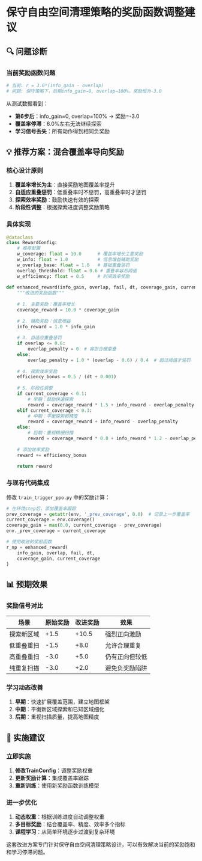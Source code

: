 # 保守自由空间清理策略的奖励函数调整建议

## 🔍 问题诊断

### 当前奖励函数问题
```python
# 当前: r = 3.0*(info_gain - overlap) 
# 问题: 保守策略下，后期info_gain→0, overlap→100%，奖励恒为-3.0
```

从测试数据看到：
- **第6步后**：info_gain=0, overlap=100% → 奖励=-3.0
- **覆盖率停滞**：6.0%左右无法继续探索  
- **学习信号丢失**：所有动作得到相同负奖励

## 💡 推荐方案：混合覆盖率导向奖励

### 核心设计原则
1. **覆盖率增长为主**：直接奖励地图覆盖率提升
2. **自适应重叠惩罚**：低重叠率时不惩罚，高重叠率时才惩罚
3. **探索效率奖励**：鼓励快速有效的探索
4. **阶段性调整**：根据探索进度调整奖励策略

### 具体实现

```python
@dataclass
class RewardConfig:
    # 推荐配置
    w_coverage: float = 10.0      # 覆盖率增长主要奖励
    w_info: float = 1.0           # 信息增益辅助奖励
    w_overlap_base: float = 1.0   # 基础重叠惩罚
    overlap_threshold: float = 0.6 # 重叠率容忍阈值
    w_efficiency: float = 0.5     # 时间效率奖励
    
def enhanced_reward(info_gain, overlap, fail, dt, coverage_gain, current_coverage):
    """改进的奖励函数"""
    
    # 1. 主要奖励：覆盖率增长
    coverage_reward = 10.0 * coverage_gain
    
    # 2. 辅助奖励：信息增益
    info_reward = 1.0 * info_gain
    
    # 3. 自适应重叠惩罚
    if overlap <= 0.6:
        overlap_penalty = 0  # 容忍合理重叠
    else:
        overlap_penalty = 1.0 * (overlap - 0.6) / 0.4  # 超过阈值才惩罚
    
    # 4. 探索效率奖励
    efficiency_bonus = 0.5 / (dt + 0.001)
    
    # 5. 阶段性调整
    if current_coverage < 0.1:
        # 早期：鼓励快速探索
        reward = coverage_reward * 1.5 + info_reward - overlap_penalty * 0.5
    elif current_coverage < 0.3:
        # 中期：平衡探索和精度
        reward = coverage_reward + info_reward - overlap_penalty
    else:
        # 后期：重视精细扫描
        reward = coverage_reward * 0.8 + info_reward * 1.2 - overlap_penalty * 1.5
    
    # 添加效率奖励
    reward += efficiency_bonus
    
    return reward
```

### 与现有代码集成

修改 `train_trigger_ppo.py` 中的奖励计算：

```python
# 在环境step后，添加覆盖率跟踪
prev_coverage = getattr(env, '_prev_coverage', 0.0)  # 记录上一步覆盖率
current_coverage = env.coverage()
coverage_gain = max(0.0, current_coverage - prev_coverage)
env._prev_coverage = current_coverage

# 使用改进的奖励函数
r_np = enhanced_reward(
    info_gain, overlap, fail, dt, 
    coverage_gain, current_coverage
)
```

## 📊 预期效果

### 奖励信号对比
| 场景 | 原始奖励 | 改进奖励 | 效果 |
|------|----------|----------|------|
| 探索新区域 | +1.5 | +10.5 | 强烈正向激励 |
| 低重叠重扫 | -1.5 | +8.0 | 允许合理重复 |
| 高重叠重扫 | -3.0 | +5.0 | 仍有正向但较低 |
| 纯重复扫描 | -3.0 | +2.0 | 避免负奖励陷阱 |

### 学习动态改善
1. **早期**：快速扩展覆盖范围，建立地图框架
2. **中期**：平衡新区域探索和已知区域细化
3. **后期**：重视扫描质量，提高地图精度

## 🔧 实施建议

### 立即实施
1. **修改TrainConfig**：调整奖励权重
2. **更新奖励计算**：集成覆盖率跟踪
3. **重新训练**：使用新奖励函数训练模型

### 进一步优化
1. **动态权重**：根据训练进度自动调整权重
2. **多目标奖励**：结合覆盖率、精度、效率多个指标
3. **课程学习**：从简单环境逐步过渡到复杂环境

这套改进方案专门针对保守自由空间清理策略设计，可以有效解决当前的奖励饱和和学习停滞问题。
